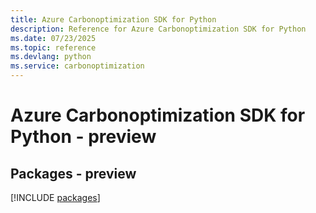 ```yaml
---
title: Azure Carbonoptimization SDK for Python
description: Reference for Azure Carbonoptimization SDK for Python
ms.date: 07/23/2025
ms.topic: reference
ms.devlang: python
ms.service: carbonoptimization
---
```

# Azure Carbonoptimization SDK for Python - preview
## Packages - preview
[!INCLUDE [packages](carbonoptimization-index.md)]